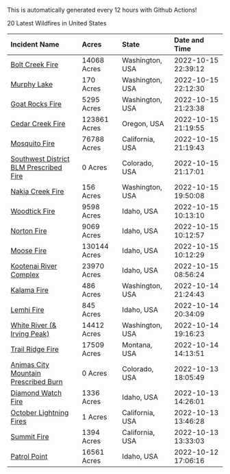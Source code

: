 This is automatically generated every 12 hours with Github Actions!

20 Latest Wildfires in United States

 | Incident Name | Acres | State | Date and Time |
|:---|:---|:---|:---|
| [Bolt Creek Fire](https://inciweb.nwcg.gov/incident/8417/) | 14068 Acres | Washington, USA | 2022-10-15 22:39:12 |
| [Murphy Lake](https://inciweb.nwcg.gov/incident/8445/) | 170 Acres | Washington, USA | 2022-10-15 22:12:30 |
| [Goat Rocks Fire](https://inciweb.nwcg.gov/incident/8415/) | 5295 Acres | Washington, USA | 2022-10-15 21:23:38 |
| [Cedar Creek Fire](https://inciweb.nwcg.gov/incident/8307/) | 123861 Acres | Oregon, USA | 2022-10-15 21:19:55 |
| [Mosquito Fire](https://inciweb.nwcg.gov/incident/8398/) | 76788 Acres | California, USA | 2022-10-15 21:19:43 |
| [Southwest District BLM Prescribed Fire ](https://inciweb.nwcg.gov/incident/7852/) | 0 Acres | Colorado, USA | 2022-10-15 21:17:01 |
| [Nakia Creek Fire](https://inciweb.nwcg.gov/incident/8443/) | 156 Acres | Washington, USA | 2022-10-15 19:50:08 |
| [Woodtick Fire](https://inciweb.nwcg.gov/incident/8253/) | 9598 Acres | Idaho, USA | 2022-10-15 10:13:10 |
| [Norton Fire](https://inciweb.nwcg.gov/incident/8308/) | 9069 Acres | Idaho, USA | 2022-10-15 10:12:57 |
| [Moose Fire](https://inciweb.nwcg.gov/incident/8249/) | 130144 Acres | Idaho, USA | 2022-10-15 10:12:29 |
| [Kootenai River Complex ](https://inciweb.nwcg.gov/incident/8378/) | 23970 Acres | Idaho, USA | 2022-10-15 08:56:24 |
| [Kalama Fire](https://inciweb.nwcg.gov/incident/8420/) | 486 Acres | Washington, USA | 2022-10-14 21:24:43 |
| [Lemhi Fire](https://inciweb.nwcg.gov/incident/8446/) | 845 Acres | Idaho, USA | 2022-10-14 20:34:09 |
| [White River (& Irving Peak)](https://inciweb.nwcg.gov/incident/8329/) | 14412 Acres | Washington, USA | 2022-10-14 19:16:23 |
| [Trail Ridge Fire](https://inciweb.nwcg.gov/incident/8365/) | 17509 Acres | Montana, USA | 2022-10-14 14:13:51 |
| [Animas City Mountain Prescribed Burn](https://inciweb.nwcg.gov/incident/7688/) | 0 Acres | Colorado, USA | 2022-10-13 18:05:49 |
| [Diamond Watch Fire](https://inciweb.nwcg.gov/incident/8264/) | 1336 Acres | Idaho, USA | 2022-10-13 14:26:01 |
| [October Lightning Fires](https://inciweb.nwcg.gov/incident/8442/) | 1 Acres | California, USA | 2022-10-13 13:46:28 |
| [Summit Fire](https://inciweb.nwcg.gov/incident/8408/) | 1394 Acres | California, USA | 2022-10-13 13:33:03 |
| [Patrol Point](https://inciweb.nwcg.gov/incident/8357/) | 16561 Acres | Idaho, USA | 2022-10-12 17:06:16 |
